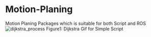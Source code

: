 # Motion-Planing
Motion Planing Packages which is suitable for both Script and ROS
![dijkstra_process](https://github.com/AlpMercan/Motion-Planing/assets/112685013/4924f2ff-39b0-4c2d-836f-c7e50101adc4)
Figure1: Dijkstra Gif for Simple Script
